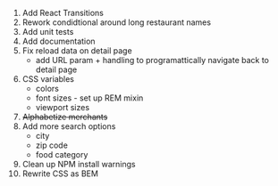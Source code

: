 1. Add React Transitions
2. Rework condidtional around long restaurant names
3. Add unit tests
4. Add documentation
5. Fix reload data on detail page
    * add URL param + handling to programattically navigate back to detail page 
6. CSS variables
    * colors
    * font sizes - set up REM mixin
    * viewport sizes
7. ~~Alphabetize merchants~~
8. Add more search options
    * city
    * zip code
    * food category
9. Clean up NPM install warnings
10. Rewrite CSS as BEM